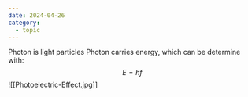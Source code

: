 ```yaml
---
date: 2024-04-26
category:
  - topic
---
```

Photon is light particles
Photon carries energy, which can be determine with:
$$ E = hf$$
![[Photoelectric-Effect.jpg]]